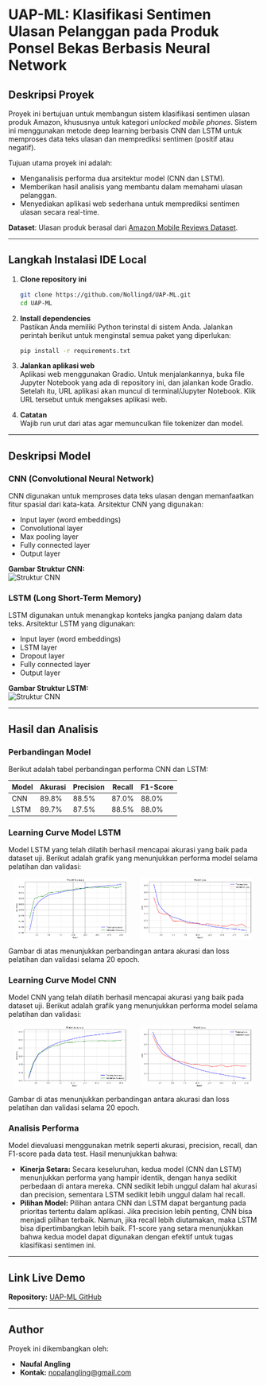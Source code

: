 
# UAP-ML: Klasifikasi Sentimen Ulasan Pelanggan pada Produk Ponsel Bekas Berbasis Neural Network

## Deskripsi Proyek  
Proyek ini bertujuan untuk membangun sistem klasifikasi sentimen ulasan produk Amazon, khususnya untuk kategori _unlocked mobile phones_. Sistem ini menggunakan metode deep learning berbasis CNN dan LSTM untuk memproses data teks ulasan dan memprediksi sentimen (positif atau negatif).

Tujuan utama proyek ini adalah:  
- Menganalisis performa dua arsitektur model (CNN dan LSTM).  
- Memberikan hasil analisis yang membantu dalam memahami ulasan pelanggan.  
- Menyediakan aplikasi web sederhana untuk memprediksi sentimen ulasan secara real-time.

**Dataset**: Ulasan produk berasal dari [Amazon Mobile Reviews Dataset](https://www.kaggle.com/datasets/PromptCloudHQ/amazon-reviews-unlocked-mobile-phones/data).  

---

## Langkah Instalasi IDE Local 

1. **Clone repository ini**  
   ```bash
   git clone https://github.com/Nollingd/UAP-ML.git
   cd UAP-ML
   ```

2. **Install dependencies**  
   Pastikan Anda memiliki Python terinstal di sistem Anda. Jalankan perintah berikut untuk menginstal semua paket yang diperlukan:  
   ```bash
   pip install -r requirements.txt
   ```

3. **Jalankan aplikasi web**  
   Aplikasi web menggunakan Gradio. Untuk menjalankannya, buka file Jupyter Notebook yang ada di repository ini, dan jalankan kode Gradio. Setelah itu, URL aplikasi akan muncul di terminal/Jupyter Notebook. Klik URL tersebut untuk mengakses aplikasi web.  

4. **Catatan**  
   Wajib run urut dari atas agar memunculkan file tokenizer dan model.  
---

## Deskripsi Model  

### CNN (Convolutional Neural Network)  
CNN digunakan untuk memproses data teks ulasan dengan memanfaatkan fitur spasial dari kata-kata. Arsitektur CNN yang digunakan:  
- Input layer (word embeddings)  
- Convolutional layer  
- Max pooling layer  
- Fully connected layer  
- Output layer  

**Gambar Struktur CNN:**  
<img src="https://blogger.googleusercontent.com/img/b/R29vZ2xl/AVvXsEgJxGRSOmhjylIfofadsqIIxT8NL0ggX1kGI_BstFcsoXgYZ5YU9U9vSJIXrMcOw5Wg7_Nb3ix4OGdLk88tVE5tbKLdtrw2svxu9UghrRBPgatVR-XiM44_3lclZuNkknudkgWJH95UnEVm5txO6xRTnmCeleiZ-vYth0o4pCTTLGaAb80rXPsHywO9cw/s1440/algoritma-cnn.png" alt="Struktur CNN" width="600"/>

### LSTM (Long Short-Term Memory)  
LSTM digunakan untuk menangkap konteks jangka panjang dalam data teks. Arsitektur LSTM yang digunakan:  
- Input layer (word embeddings)  
- LSTM layer  
- Dropout layer  
- Fully connected layer  
- Output layer  

**Gambar Struktur LSTM:**  
<img src="https://miro.medium.com/v2/resize:fit:4800/format:webp/1*kT7TJdlJflJJSnEJ6XRKug.png" alt="Struktur CNN" width="600"/> 

---

## Hasil dan Analisis  

### Perbandingan Model  
Berikut adalah tabel perbandingan performa CNN dan LSTM:  

| **Model**  | **Akurasi** | **Precision** | **Recall** | **F1-Score** |  
|------------|-------------|---------------|------------|--------------|  
| CNN        | 89.8%       | 88.5%         | 87.0%      | 88.0%        |  
| LSTM       | 89.7%       | 87.5%         | 88.5%      | 88.0%        |  


### Learning Curve Model LSTM

Model LSTM yang telah dilatih berhasil mencapai akurasi yang baik pada dataset uji. Berikut adalah grafik yang menunjukkan performa model selama pelatihan dan validasi:

<div style="display: flex; justify-content: space-around;">
  <img src="grafik/uap_lstm_akurasi.png" alt="Grafik Akurasi" width="45%" />
  <img src="grafik/uap_lstm_loss.png" alt="Grafik Loss" width="45%" />
</div>

Gambar di atas menunjukkan perbandingan antara akurasi dan loss pelatihan dan validasi selama 20 epoch.

### Learning Curve Model CNN

Model CNN yang telah dilatih berhasil mencapai akurasi yang baik pada dataset uji. Berikut adalah grafik yang menunjukkan performa model selama pelatihan dan validasi:

<div style="display: flex; justify-content: space-around;">
  <img src="grafik/uap_cnn_akurasi.png" alt="Grafik Akurasi" width="45%" />
  <img src="grafik/uap_cnn_loss.png" alt="Grafik Loss" width="45%" />
</div>

Gambar di atas menunjukkan perbandingan antara akurasi dan loss pelatihan dan validasi selama 20 epoch.

### Analisis Performa  
Model dievaluasi menggunakan metrik seperti akurasi, precision, recall, dan F1-score pada data test. Hasil menunjukkan bahwa:  
- **Kinerja Setara:** Secara keseluruhan, kedua model (CNN dan LSTM) menunjukkan performa yang hampir identik, dengan hanya sedikit perbedaan di antara mereka. CNN sedikit lebih unggul dalam hal akurasi dan precision, sementara LSTM sedikit lebih unggul dalam hal recall.  
- **Pilihan Model:** Pilihan antara CNN dan LSTM dapat bergantung pada prioritas tertentu dalam aplikasi. Jika precision lebih penting, CNN bisa menjadi pilihan terbaik. Namun, jika recall lebih diutamakan, maka LSTM bisa dipertimbangkan lebih baik. F1-score yang setara menunjukkan bahwa kedua model dapat digunakan dengan efektif untuk tugas klasifikasi sentimen ini. 

---

## Link Live Demo  

**Repository:** [UAP-ML GitHub](https://github.com/Nollingd/UAP-ML.git)  

---

## Author  
Proyek ini dikembangkan oleh:  
- **Naufal Angling**  
- **Kontak:** [nopalangling@gmail.com](mailto:nopalangling@gmail.com)  

